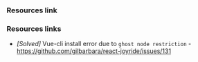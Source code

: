 ### Resources link




### Resources links
* _[Solved]_ Vue-cli install error due to `ghost node restriction` - https://github.com/gilbarbara/react-joyride/issues/131